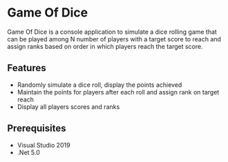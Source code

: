 # Game Of Dice
Game Of Dice is a console application to simulate a dice rolling game that can be played among N number of players with a target score to reach and assign ranks based on order in which players reach the target score.

## Features
* Randomly simulate a dice roll, display the points achieved
* Maintain the points for players after each roll and assign rank on target reach
* Display all players scores and ranks

## Prerequisites

- Visual Studio 2019
- .Net 5.0
